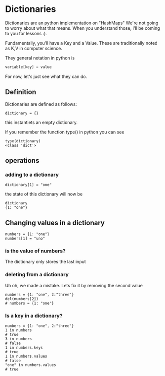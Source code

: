 # Dictionaries

Dictionaries are an python implementation on "HashMaps" We're not going to worry about what that means. When you understand those, I'll be coming to you for lessons :).

Fundamentally, you'll have a Key and a Value. These are traditionally noted as K,V in computer science.

They general notation in python is 
``` python
variable[key] = value
```
For now, let's just see what they can do.

## Definition
Dictionaries are defined as follows:
```Python3
dictionary = {}
```

this instantiets an empty dictionary.

If you remember the function type() in python you can see
```Python3
type(dictionary)
<class 'dict'>
```

## operations

### adding to a dictionary
```Python3
dictionary[1] = "one"
```

the state of this dictionary will now be
```Python3
dictionary
{1: "one"}
```

## Changing values in a dictionary
```Python3
numbers = {1: "one"}
numbers[1] = "uno"
```
###  is the value of numbers?
The dictionary only stores the last input

### deleting from a dictionary
Uh oh, we made a mistake. Lets fix it by removing the second value
```Python3
numbers = {1: "one", 2:"three"}
del(numbers[2])
# numbers = {1: "one"}
```

### Is a key in a dictionary?
```Python3
numbers = {1: "one", 2:"three"}
1 in numbers
# true
3 in numbers 
# false
1 in numbers.keys
# true
1 in numbers.values
# false
"one" in numbers.values
# true
```
